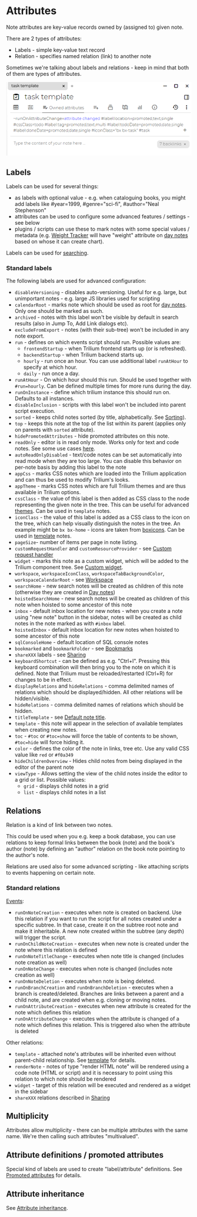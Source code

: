 # Attributes
Note attributes are key-value records owned by (assigned to) given note.

There are 2 types of attributes:

*   Labels - simple key-value text record
*   Relation - specifies named relation (link) to another note

Sometimes we're talking about labels and relations - keep in mind that both of them are types of attributes.

![](images/attributes.png)

Labels
------

Labels can be used for several things:

*   as labels with optional value - e.g. when cataloguing books, you might add labels like #year=1999, #genre="sci-fi", #author="Neal Stephenson"
*   attributes can be used to configure some advanced features / settings - see below
*   plugins / scripts can use these to mark notes with some special values / metadata (e.g. [Weight Tracker](Weight-tracker.md) will have "weight" attribute on [day notes](Day-notes.md) based on whose it can create chart).

Labels can be used for [searching](Search.md).

### Standard labels

The following labels are used for advanced configuration:

*   `disableVersioning` - disables auto-versioning. Useful for e.g. large, but unimportant notes - e.g. large JS libraries used for scripting
*   `calendarRoot` - marks note which should be used as root for [day notes](Day-notes.md). Only one should be marked as such.
*   `archived` - notes with this label won't be visible by default in search results (also in Jump To, Add Link dialogs etc).
*   `excludeFromExport` - notes (with their sub-tree) won't be included in any note export.
*   `run` - defines on which events script should run. Possible values are:
    *   `frontendStartup` - when Trilium frontend starts up (or is refreshed).
    *   `backendStartup` - when Trilium backend starts up.
    *   `hourly` - run once an hour. You can use additional label `runAtHour` to specify at which hour.
    *   `daily` - run once a day.
*   `runAtHour` - On which hour should this run. Should be used together with `#run=hourly`. Can be defined multiple times for more runs during the day.
*   `runOnInstance` - define which trilium instance this should run on. Defaults to all instances.
*   `disableInclusion` - scripts with this label won't be included into parent script execution.
*   `sorted` - keeps child notes sorted (by title, alphabetically. See [Sorting](Sorting.md)).
*   `top` - keeps this note at the top of the list within its parent (applies only on parents with `sorted` attribute).
*   `hidePromotedAttributes` - hide promoted attributes on this note.
*   `readOnly` - editor is in read only mode. Works only for text and code notes. See some use cases [here](https://github.com/TriliumNext/Notes/issues/371).
*   `autoReadOnlyDisabled` - text/code notes can be set automatically into read mode when they are too large. You can disable this behavior on per-note basis by adding this label to the note
*   `appCss` - marks CSS notes which are loaded into the Trilium application and can thus be used to modify Trilium's looks.
*   `appTheme` - marks CSS notes which are full Trilium themes and are thus available in Trilium options.
*   `cssClass` - the value of this label is then added as CSS class to the node representing the given note in the tree. This can be useful for advanced [themes](Themes.md). Can be used in `template` notes.
*   `iconClass` - the value of this label is added as a CSS class to the icon on the tree, which can help visually distinguish the notes in the tree. An example might be `bx bx-home` - icons are taken from [boxicons](https://boxicons.com/). Can be used in [template](Template.md) notes.
*   `pageSize`\- number of items per page in note listing.
*   `customRequestHandler` and `customResourceProvider` - see [Custom request handler](Custom%20request%20handler.md)
*   `widget` - marks this note as a custom widget, which will be added to the Trilium component tree. See [Custom widget](Custom-widget.md).
*   `workspace`, `workspaceIconClass`, `workspaceTabBackgroundColor`, `workspaceCalendarRoot` - see [Workspace](Workspace.md)
*   `searchHome` - new search notes will be created as children of this note (otherwise they are created in [Day notes](Day-notes.md))
*   `hoistedSearchHome` - new search notes will be created as children of this note when hoisted to some ancestor of this note
*   `inbox` - default inbox location for new notes - when you create a note using "new note" button in the sidebar, notes will be created as child notes in the note marked as with `#inbox` label.
*   `hoistedInbox` - default inbox location for new notes when hoisted to some ancestor of this note
*   `sqlConsoleHome` - default location of SQL console notes
*   `bookmarked` and `bookmarkFolder` - see [Bookmarks](Bookmarks.md)
*   `shareXXX` labels - see [Sharing](Sharing.md)
*   `keyboardShortcut` - can be defined as e.g. "Ctrl+I". Pressing this keyboard combination will then bring you to the note on which it is defined. Note that Trilium must be reloaded/restarted (Ctrl+R) for changes to be in effect.
*   `displayRelations` and `hideRelations` - comma delimited names of relations which should be displayed/hidden. All other relations will be hidden/visible.
*   `hideRelations` - comma delimited names of relations which should be hidden.
*   `titleTemplate` - see [Default note title](Default-note-title.md).
*   `template` - this note will appear in the selection of available templates when creating new notes.
*   `toc` - `#toc` or `#toc=show` will force the table of contents to be shown, `#toc=hide` will force hiding it.
*   `color` - defines the color of the note in links, tree etc. Use any valid CSS value like `red` or `#f0a349`
*   `hideChildrenOverview` - Hides child notes from being displayed in the editor of the parent note
*   `viewType` - Allows setting the view of the child notes inside the editor to a grid or list. Possible values:
    *   `grid` - displays child notes in a grid
    *   `list` - displays child notes in a list

Relations
---------

Relation is a kind of link between two notes.

This could be used when you e.g. keep a book database, you can use relations to keep formal links between the book (note) and the book's author (note) by defining an "author" relation on the book note pointing to the author's note.

Relations are used also for some advanced scripting - like attaching scripts to events happening on certain note.

### Standard relations

[Events](Events.md):

*   `runOnNoteCreation` - executes when note is created on backend. Use this relation if you want to run the script for all notes created under a specific subtree. In that case, create it on the subtree root note and make it inheritable. A new note created within the subtree (any depth) will trigger the script.
*   `runOnChildNoteCreation` - executes when new note is created under the note where this relation is defined
*   `runOnNoteTitleChange` - executes when note title is changed (includes note creation as well)
*   `runOnNoteChange` - executes when note is changed (includes note creation as well)
*   `runOnNoteDeletion` - executes when note is being deleted.
*   `runOnBranchCreation` and `runOnBranchDeletion` - executes when a branch is created/deleted. Branches are links between a parent and a child note, and are created when e.g. cloning or moving notes.
*   `runOnAttributeCreation` - executes when new attribute is created for the note which defines this relation
*   `runOnAttributeChange` - executes when the attribute is changed of a note which defines this relation. This is triggered also when the attribute is deleted

Other relations:

*   `template` - attached note's attributes will be inherited even without parent-child relationship. See [template](Template.md) for details.
*   `renderNote` - notes of type "render HTML note" will be rendered using a code note (HTML or script) and it is necessary to point using this relation to which note should be rendered
*   `widget` - target of this relation will be executed and rendered as a widget in the sidebar
*   `shareXXX` relations described in [Sharing](Sharing.md)

Multiplicity
------------

Attributes allow multiplicity - there can be multiple attributes with the same name. We're then calling such attributes "multivalued".

Attribute definitions / promoted attributes
-------------------------------------------

Special kind of labels are used to create "label/attribute" definitions. See [Promoted attributes](Promoted%20attributes.md) for details.

Attribute inheritance
---------------------

See [Attribute inheritance](Attribute%20inheritance.md).